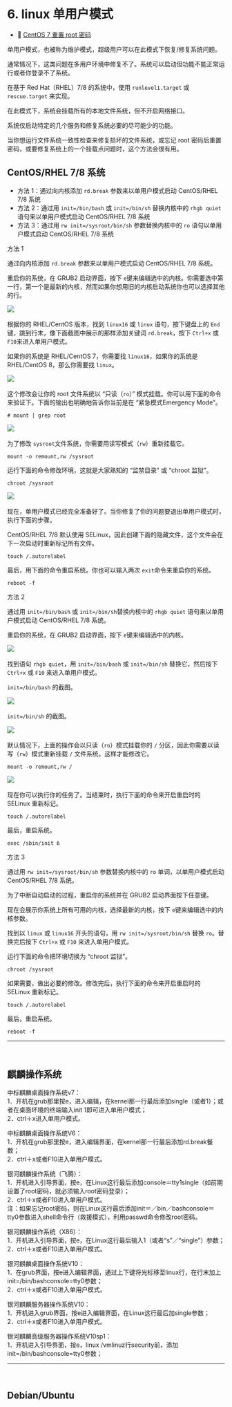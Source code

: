 # 6. linux 单用户模式

* 📄 [CentOS 7 重置 root 密码](siyuan://blocks/20240415163403-xaqe3qu)

单用户模式，也被称为维护模式，超级用户可以在此模式下恢复/修复系统问题。

通常情况下，这类问题在多用户环境中修复不了。系统可以启动但功能不能正常运行或者你登录不了系统。

在基于 Red Hat（RHEL）7/8 的系统中，使用 `runlevel1.target`​​ 或 `rescue.target`​​ 来实现。

在此模式下，系统会挂载所有的本地文件系统，但不开启网络接口。

系统仅启动特定的几个服务和修复系统必要的尽可能少的功能。

当你想运行文件系统一致性检查来修复损坏的文件系统，或忘记 root 密码后重置密码，或要修复系统上的一个挂载点问题时，这个方法会很有用。

## CentOS/RHEL 7/8 系统

* 方法 1：通过向内核添加 `rd.break`​ 参数来以单用户模式启动 CentOS/RHEL 7/8 系统
* 方法 2：通过用 `init=/bin/bash`​ 或 `init=/bin/sh`​ 替换内核中的 `rhgb quiet`​ 语句来以单用户模式启动 CentOS/RHEL 7/8 系统
* 方法 3：通过用 `rw init=/sysroot/bin/sh`​ 参数替换内核中的 `ro`​ 语句以单用户模式启动 CentOS/RHEL 7/8 系统

方法 1

通过向内核添加 `rd.break`​ 参数来以单用户模式启动 CentOS/RHEL 7/8 系统。

重启你的系统，在 GRUB2 启动界面，按下 `e`​ 键来编辑选中的内核。你需要选中第一行，第一个是最新的内核，然而如果你想用旧的内核启动系统你也可以选择其他的行。

​![](assets/net-img-230638ivavlhhetah9oaaz-20240310152532-sdqw7uk.png)​

根据你的 RHEL/CentOS 版本，找到 `linux16`​ 或 `linux`​ 语句，按下键盘上的 `End`​ 键，跳到行末，像下面截图中展示的那样添加关键词 `rd.break`​，按下 `Ctrl+x`​ 或 `F10`​ 来进入单用户模式。

如果你的系统是 RHEL/CentOS 7，你需要找 `linux16`​，如果你的系统是 RHEL/CentOS 8，那么你需要找 `linux`​。

​![](assets/net-img-230657vp7ai7naoxpe79ax-20240310152533-3w42ksh.png)​

这个修改会让你的 root 文件系统以 “只读（`ro`​）” 模式挂载。你可以用下面的命令来验证下。下面的输出也明确地告诉你当前是在 “紧急模式Emergency Mode”。

```
# mount | grep root
```

​![](assets/net-img-230714ofp2cc2p4w43ptc8-20240310152533-hyisxoh.png)​

为了修改 `sysroot`​ 文件系统，你需要用读写模式（`rw`​）重新挂载它。

```
mount -o remount,rw /sysroot
```

运行下面的命令修改环境，这就是大家熟知的 “监禁目录” 或 “chroot 监狱”。

```
chroot /sysroot
```

​![](assets/net-img-230731ddze7uhp7wu7pztz-20240310152534-ah3gh8s.png)​

现在，单用户模式已经完全准备好了。当你修复了你的问题要退出单用户模式时，执行下面的步骤。

CentOS/RHEL 7/8 默认使用 SELinux，因此创建下面的隐藏文件，这个文件会在下一次启动时重新标记所有文件。

```
touch /.autorelabel
```

最后，用下面的命令重启系统。你也可以输入两次 `exit`​ 命令来重启你的系统。

```
reboot -f
```

方法 2

通过用 `init=/bin/bash`​ 或 `init=/bin/sh`​ 替换内核中的 `rhgb quiet`​ 语句来以单用户模式启动 CentOS/RHEL 7/8 系统。

重启你的系统，在 GRUB2 启动界面，按下 `e`​ 键来编辑选中的内核。

​![](assets/net-img-230749m6qeqi7e2utk9qte-20240310152534-ktqsslm.png)​

找到语句 `rhgb quiet`​，用 `init=/bin/bash`​ 或 `init=/bin/sh`​ 替换它，然后按下 `Ctrl+x`​ 或 `F10`​ 来进入单用户模式。

​`init=/bin/bash`​ 的截图。

​![](assets/net-img-230807e24n22k41j1zesj8-20240310152534-fpahqy8.png)​

​`init=/bin/sh`​ 的截图。

​![](assets/net-img-230825eup47566sxyl2y4v-20240310152535-l664vl6.png)​

默认情况下，上面的操作会以只读（`ro`​）模式挂载你的 `/`​ 分区，因此你需要以读写（`rw`​）模式重新挂载 `/`​ 文件系统，这样才能修改它。

```
mount -o remount,rw /
```

​![](assets/net-img-230841wrqi4urzwqq9wcq9-20240310152536-o6k7m15.png)​

现在你可以执行你的任务了。当结束时，执行下面的命令来开启重启时的 SELinux 重新标记。

```
touch /.autorelabel
```

最后，重启系统。

```
exec /sbin/init 6
```

方法 3

通过用 `rw init=/sysroot/bin/sh`​ 参数替换内核中的 `ro`​ 单词，以单用户模式启动 CentOS/RHEL 7/8 系统。

为了中断自动启动的过程，重启你的系统并在 GRUB2 启动界面按下任意键。

现在会展示你系统上所有可用的内核，选择最新的内核，按下 `e`​ 键来编辑选中的内核参数。

找到以 `linux`​ 或 `linux16`​ 开头的语句，用 `rw init=/sysroot/bin/sh`​ 替换 `ro`​。替换完后按下 `Ctrl+x`​ 或 `F10`​ 来进入单用户模式。

运行下面的命令把环境切换为 “chroot 监狱”。

```
chroot /sysroot
```

如果需要，做出必要的修改。修改完后，执行下面的命令来开启重启时的 SELinux 重新标记。

```
touch /.autorelabel
```

最后，重启系统。

```
reboot -f
```

---

‍

## 麒麟操作系统

中标麒麟桌面操作系统v7：  
1．开机在grub那里按e，进入编辑，在kernel那一行最后添加single（或者1）；或者在桌面坏境的终端输入init 1即可进入单用户模式；  
2．ctrl＋x进入单用户模式。

中标麒麟桌面操作系统V6：  
1．开机在grub那里按e，进入编辑界面，在kernel那一行最后添加rd.break餐数；  
2．ctrl＋x或者F10进入单用户模式。

银河麒麟操作系统（飞腾）：  
1．开机进入引导界面，按e，在Linux这行最后添加console＝tty1single（如前期设置了root密码，就必须输入root密码登录）；  
2．ctrl＋x或者F10进入单用户模式。  
注：如果忘记root密码，则在Linux这行最后添加init＝／bin／bashconsole＝tty0参数进入shell命令行（救援模式），利用passwd命令修改root密码。

银河麒麟操作系统（X86）：  
1．开机进入引导界面，按e，在Linux这行最后输入1（或者“s”／“single”）参数；  
2．ctrl＋x或者F10进入单用户模式。

银河麒麟桌面操作系统V10：  
1．在grub界面，按e进入编辑界面，通过上下键将光标移至linux行，在行末加上init=/bin/bashconsole=tty0参数；  
2．ctrl＋x或者F10进入单用户模式。

银河麒麟服务器操作系统V10：  
1．开机进入grub界面，按e进入编辑界面，在Linux这行最后加single参数；  
2．ctrl＋x或者F10进入单用户模式。

银河麒麟高级服务器操作系统V10sp1：  
1．开机进入引导界面，按e，linux /vmlinuz行security前，添加init=/bin/bashconsole=tty0参数；

---

‍

## Debian/Ubuntu

‍
